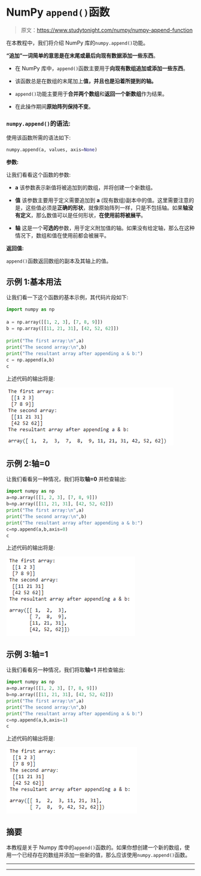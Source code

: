 # NumPy `append()`函数

> 原文：<https://www.studytonight.com/numpy/numpy-append-function>

在本教程中，我们将介绍 NumPy 库的`numpy.append()`功能。

**“追加”**一词简单的意思是**在末尾或最后向现有数据添加一些东西**。

*   在 NumPy 库中，`append()`函数主要用于**向现有数组追加或添加一些东西**。

*   该函数总是在数组的末尾加上**值，并且也是沿着所提到的轴。**

*   `append()`功能主要用于**合并两个数组**和**返回一个新数组**作为结果。

*   在此操作期间**原始阵列保持不变**。

### `numpy.append()`的语法:

使用该函数所需的语法如下:

```py
numpy.append(a, values, axis=None)
```

**参数:**

让我们看看这个函数的参数:

*   **a**
    该参数表示新值将被追加到的数组，并将创建一个新数组。

*   **值**
    该参数主要用于定义需要追加到 **a** (现有数组)副本中的值。这里需要注意的是，这些值必须是**正确的形状**，就像原始阵列一样，只是不包括轴。如果**轴没有定义**，那么数值可以是任何形状，**在使用前将被展平**。

*   **轴**
    这是一个**可选的**参数，用于定义附加值的轴。如果没有给定轴，那么在这种情况下，数组和值在使用前都会被展平。

**返回值:**

`append()`函数返回数组的副本及其轴上的值。

## 示例 1:基本用法

让我们看一下这个函数的基本示例，其代码片段如下:

```py
import numpy as np  

a = np.array([[1, 2, 3], [7, 8, 9]])  
b = np.array([[11, 21, 31], [42, 52, 62]])  

print("The first array:\n",a)
print("The second array:\n",b)
print("The resultant array after appending a & b:")
c = np.append(a,b)  
c 
```

上述代码的输出将是:

![numpy append() function example](img/d44e70d8c41c802e22990792e144c877.png)

## 示例 2:轴=0

让我们看看另一种情况，我们将取**轴=0** 并检查输出:

```py
import numpy as np  
a=np.array([[1, 2, 3], [7, 8, 9]])  
b=np.array([[11, 21, 31], [42, 52, 62]])  
print("The first array:\n",a)
print("The second array:\n",b)
print("The resultant array after appending a & b:")
c=np.append(a,b,axis=0)  
c 
```

上述代码的输出将是:

![numpy append() function example](img/fd344f77baf22b228dd94545398fa1ba.png)

## 示例 3:轴=1

让我们看看另一种情况，我们将取**轴=1** 并检查输出:

```py
import numpy as np  
a=np.array([[1, 2, 3], [7, 8, 9]])  
b=np.array([[11, 21, 31], [42, 52, 62]])  
print("The first array:\n",a)
print("The second array:\n",b)
print("The resultant array after appending a & b:")
c=np.append(a,b,axis=1)  
c 
```

上述代码的输出将是:

![numpy append() function example](img/9cbdc5b026e05da99ed219125ce5d8ea.png)

## 摘要

本教程是关于 Numpy 库中的`append()`函数的。如果你想创建一个新的数组，使用一个已经存在的数组并添加一些新的值，那么应该使用`numpy.append()`函数。

* * *

* * *